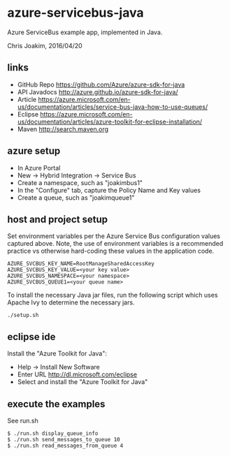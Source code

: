 # azure-servicebus-java

Azure ServiceBus example app, implemented in Java.

Chris Joakim, 2016/04/20

## links

- GitHub Repo  https://github.com/Azure/azure-sdk-for-java
- API Javadocs http://azure.github.io/azure-sdk-for-java/
- Article      https://azure.microsoft.com/en-us/documentation/articles/service-bus-java-how-to-use-queues/
- Eclipse      https://azure.microsoft.com/en-us/documentation/articles/azure-toolkit-for-eclipse-installation/
- Maven        http://search.maven.org

## azure setup

- In Azure Portal
- New -> Hybrid Integration -> Service Bus
- Create a namespace, such as "joakimbus1"
- In the "Configure" tab, capture the Policy Name and Key values
- Create a queue, such as "joakimqueue1"

## host and project setup

Set environment variables per the Azure Service Bus configuration values
captured above.  Note, the use of environment variables is a recommended
practice vs otherwise hard-coding these values in the application code.

```
AZURE_SVCBUS_KEY_NAME=RootManageSharedAccessKey
AZURE_SVCBUS_KEY_VALUE=<your key value>
AZURE_SVCBUS_NAMESPACE=<your namespace>
AZURE_SVCBUS_QUEUE1=<your queue name>
```

To install the necessary Java jar files, run the following script
which uses Apache Ivy to determine the necessary jars.

```
./setup.sh
```

## eclipse ide

Install the "Azure Toolkit for Java":
- Help -> Install New Software
- Enter URL  http://dl.microsoft.com/eclipse
- Select and install the "Azure Toolkit for Java"

## execute the examples

See run.sh

```
$ ./run.sh display_queue_info
$ ./run.sh send_messages_to_queue 10
$ ./run.sh read_messages_from_queue 4
```
